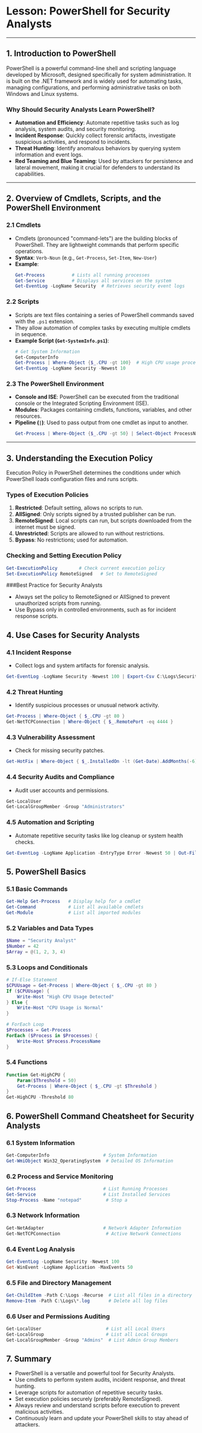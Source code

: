 # Lesson: PowerShell for Security Analysts

---

## 1. **Introduction to PowerShell**
PowerShell is a powerful command-line shell and scripting language developed by Microsoft, designed specifically for system administration. It is built on the .NET framework and is widely used for automating tasks, managing configurations, and performing administrative tasks on both Windows and Linux systems.

### Why Should Security Analysts Learn PowerShell?
- **Automation and Efficiency**: Automate repetitive tasks such as log analysis, system audits, and security monitoring.
- **Incident Response**: Quickly collect forensic artifacts, investigate suspicious activities, and respond to incidents.
- **Threat Hunting**: Identify anomalous behaviors by querying system information and event logs.
- **Red Teaming and Blue Teaming**: Used by attackers for persistence and lateral movement, making it crucial for defenders to understand its capabilities.

---

## 2. **Overview of Cmdlets, Scripts, and the PowerShell Environment**

### 2.1 **Cmdlets**
- Cmdlets (pronounced "command-lets") are the building blocks of PowerShell. They are lightweight commands that perform specific operations.
- **Syntax**: `Verb-Noun` (e.g., `Get-Process`, `Set-Item`, `New-User`)
- **Example**:
    ```powershell
    Get-Process          # Lists all running processes
    Get-Service          # Displays all services on the system
    Get-EventLog -LogName Security  # Retrieves security event logs
    ```

### 2.2 **Scripts**
- Scripts are text files containing a series of PowerShell commands saved with the `.ps1` extension.
- They allow automation of complex tasks by executing multiple cmdlets in sequence.
- **Example Script (`Get-SystemInfo.ps1`)**:
    ```powershell
    # Get System Information
    Get-ComputerInfo
    Get-Process | Where-Object {$_.CPU -gt 100}  # High CPU usage processes
    Get-EventLog -LogName Security -Newest 10
    ```

### 2.3 **The PowerShell Environment**
- **Console and ISE**: PowerShell can be executed from the traditional console or the Integrated Scripting Environment (ISE).
- **Modules**: Packages containing cmdlets, functions, variables, and other resources.
- **Pipeline (`|`)**: Used to pass output from one cmdlet as input to another.
    ```powershell
    Get-Process | Where-Object {$_.CPU -gt 50} | Select-Object ProcessName, CPU
    ```

---

## 3. **Understanding the Execution Policy**
Execution Policy in PowerShell determines the conditions under which PowerShell loads configuration files and runs scripts.

### Types of Execution Policies
1. **Restricted**: Default setting, allows no scripts to run.
2. **AllSigned**: Only scripts signed by a trusted publisher can be run.
3. **RemoteSigned**: Local scripts can run, but scripts downloaded from the internet must be signed.
4. **Unrestricted**: Scripts are allowed to run without restrictions.
5. **Bypass**: No restrictions; used for automation.

### Checking and Setting Execution Policy
```powershell
Get-ExecutionPolicy        # Check current execution policy
Set-ExecutionPolicy RemoteSigned   # Set to RemoteSigned
```

###Best Practice for Security Analysts
- Always set the policy to RemoteSigned or AllSigned to prevent unauthorized scripts from running.
- Use Bypass only in controlled environments, such as for incident response scripts.

## 4. Use Cases for Security Analysts
### 4.1 Incident Response
- Collect logs and system artifacts for forensic analysis.
```powershell
Get-EventLog -LogName Security -Newest 100 | Export-Csv C:\Logs\SecurityLogs.csv
```

### 4.2 Threat Hunting
- Identify suspicious processes or unusual network activity.
```powershell
Get-Process | Where-Object { $_.CPU -gt 80 }
Get-NetTCPConnection | Where-Object { $_.RemotePort -eq 4444 }
```

### 4.3 Vulnerability Assessment
- Check for missing security patches.
```powershell
Get-HotFix | Where-Object { $_.InstalledOn -lt (Get-Date).AddMonths(-6) }
```

### 4.4 Security Audits and Compliance
- Audit user accounts and permissions.
```powershell
Get-LocalUser
Get-LocalGroupMember -Group "Administrators"
```

### 4.5 Automation and Scripting
- Automate repetitive security tasks like log cleanup or system health checks.
```powershell
Get-EventLog -LogName Application -EntryType Error -Newest 50 | Out-File C:\Logs\ErrorLogs.txt
```
## 5. PowerShell Basics
### 5.1 Basic Commands
```powershell
Get-Help Get-Process   # Display help for a cmdlet
Get-Command            # List all available cmdlets
Get-Module             # List all imported modules
```

### 5.2 Variables and Data Types
```powershell
$Name = "Security Analyst"
$Number = 42
$Array = @(1, 2, 3, 4)
```

### 5.3 Loops and Conditionals
```powershell
# If-Else Statement
$CPUUsage = Get-Process | Where-Object { $_.CPU -gt 80 }
If ($CPUUsage) {
    Write-Host "High CPU Usage Detected"
} Else {
    Write-Host "CPU Usage is Normal"
}

# ForEach Loop
$Processes = Get-Process
ForEach ($Process in $Processes) {
    Write-Host $Process.ProcessName
}
```

### 5.4 Functions
```powershell
Function Get-HighCPU {
    Param($Threshold = 50)
    Get-Process | Where-Object { $_.CPU -gt $Threshold }
}
Get-HighCPU -Threshold 80
```

## 6. PowerShell Command Cheatsheet for Security Analysts
### 6.1 System Information
```powershell
Get-ComputerInfo                    # System Information
Get-WmiObject Win32_OperatingSystem  # Detailed OS Information
```

### 6.2 Process and Service Monitoring
```powershell
Get-Process                         # List Running Processes
Get-Service                         # List Installed Services
Stop-Process -Name "notepad"         # Stop a 
```
### 6.3 Network Information
```powershell
Get-NetAdapter                      # Network Adapter Information
Get-NetTCPConnection                 # Active Network Connections
```

### 6.4 Event Log Analysis
```powershell
Get-EventLog -LogName Security -Newest 100
Get-WinEvent -LogName Application -MaxEvents 50
```

### 6.5 File and Directory Management
```powershell
Get-ChildItem -Path C:\Logs -Recurse  # List all files in a directory
Remove-Item -Path C:\Logs\*.log       # Delete all log files
```

### 6.6 User and Permissions Auditing
```powershell
Get-LocalUser                        # List all Local Users
Get-LocalGroup                       # List all Local Groups
Get-LocalGroupMember -Group "Admins"  # List Admin Group Members
```

## 7. Summary
- PowerShell is a versatile and powerful tool for Security Analysts.
- Use cmdlets to perform system audits, incident response, and threat hunting.
- Leverage scripts for automation of repetitive security tasks.
- Set execution policies securely (preferably RemoteSigned).
- Always review and understand scripts before execution to prevent malicious activities.
- Continuously learn and update your PowerShell skills to stay ahead of attackers.

